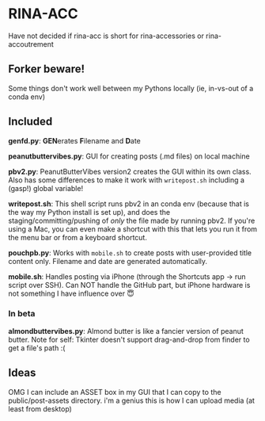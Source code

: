 # RINA-ACC
Have not decided if rina-acc is short for rina-accessories or rina-accoutrement

## Forker beware!
Some things don't work well between my Pythons locally (ie, in-vs-out of a conda env)

## Included

**genfd.py**: **GEN**erates **F**ilename and **D**ate

**peanutbuttervibes.py**: GUI for creating posts (.md files) on local machine

**pbv2.py**: PeanutButterVibes version2 creates the GUI within its own class.  Also has some differences to make it work with `writepost.sh` including a (gasp!) global variable!

**writepost.sh**: This shell script runs pbv2 in an conda env (because that is the way my Python install is set up), and does the staging/committing/pushing of *only* the file made by running pbv2.  If you're using a Mac, you can even make a shortcut with this that lets you run it from the menu bar or from a keyboard shortcut.

**pouchpb.py**: Works with `mobile.sh` to create posts with user-provided title content only.  Filename and date are generated automatically.

**mobile.sh**: Handles posting via iPhone (through the Shortcuts app -> run script over SSH).  Can NOT handle the GitHub part, but iPhone hardware is not something I have influence over 😇

### In beta

**almondbuttervibes.py**: Almond butter is like a fancier version of peanut butter.  Note for self: Tkinter doesn't support drag-and-drop from finder to get a file's path :(

## Ideas

OMG I can include an ASSET box in my GUI that I can copy to the public/post-assets directory.  i'm a genius this is how I can upload media (at least from desktop)
